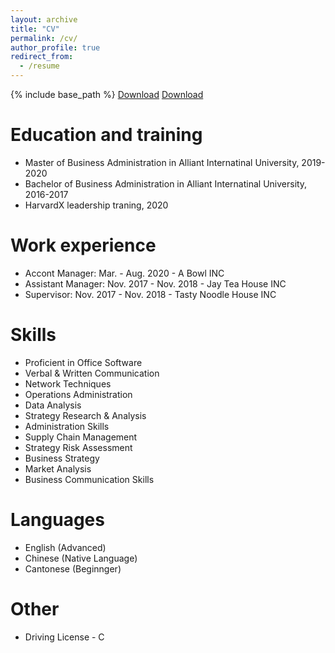 ```yaml
---
layout: archive
title: "CV"
permalink: /cv/
author_profile: true
redirect_from:
  - /resume
---
```


{% include base_path %}
[Download](https://github.com/AliceYu68/tongjie/blob/master/files/Resume.pdf)
[Download](https://AliceYu68/tongjie/blob/master/files/Resume.pdf)

Education and training
======
* Master of Business Administration in Alliant Internatinal University, 2019-2020
* Bachelor of Business Administration in Alliant Internatinal University, 2016-2017
* HarvardX leadership traning, 2020

Work experience
======
* Accont Manager: Mar. - Aug. 2020 - A Bowl INC
* Assistant Manager: Nov. 2017 - Nov. 2018 - Jay Tea House INC
* Supervisor: Nov. 2017 - Nov. 2018 - Tasty Noodle House INC  
  
Skills
======
* Proficient in Office Software
* Verbal & Written Communication
* Network Techniques
* Operations Administration
* Data Analysis
* Strategy Research \& Analysis
* Administration Skills
* Supply Chain Management
* Strategy Risk Assessment 
* Business Strategy
* Market Analysis
* Business Communication Skills  

Languages
======
* English (Advanced)
* Chinese (Native Language)
* Cantonese (Beginnger)
  
Other
======
* Driving License - C 

